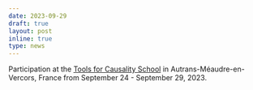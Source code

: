 ```yaml
---
date: 2023-09-29
draft: true
layout: post
inline: true
type: news
---
```


Participation at the [Tools for Causality School](https://quarter-on-causality.github.io/tools/) in Autrans-Méaudre-en-Vercors, France from September 24 - September 29, 2023.